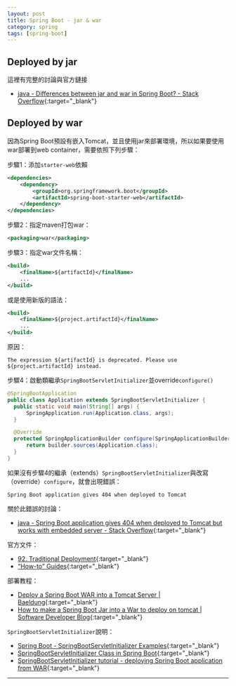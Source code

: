 ```yaml
---
layout: post
title: Spring Boot - jar & war
category: spring
tags: [spring-boot]
---
```


## Deployed by jar

這裡有完整的討論與官方鏈接
- [java - Differences between jar and war in Spring Boot? - Stack Overflow](https://bit.ly/2uR7dfv){:target="_blank"}

## Deployed by war

因為Spring Boot預設有嵌入Tomcat，並且使用jar來部署環境，所以如果要使用war部署到web container，需要依照下列步驟：

步驟1：添加`starter-web`依賴

```xml
<dependencies>
    <dependency> 
        <groupId>org.springframework.boot</groupId> 
        <artifactId>spring-boot-starter-web</artifactId> 
    </dependency> 
</dependencies>
```

步驟2：指定maven打包war：

```xml
<packaging>war</packaging>
```

步驟3：指定war文件名稱：

```xml
<build>
    <finalName>${artifactId}</finalName>
    ... 
</build>
```

或是使用新版的語法：

```xml
<build>
    <finalName>${project.artifactId}</finalName>
    ... 
</build>
```

原因：

```console
The expression ${artifactId} is deprecated. Please use ${project.artifactId} instead.
```

步驟4：啟動類繼承`SpringBootServletInitializer`並override`configure()`

```java
@SpringBootApplication
public class Application extends SpringBootServletInitializer {
  public static void main(String[] args) {
      SpringApplication.run(Application.class, args);
  }

  @Override
  protected SpringApplicationBuilder configure(SpringApplicationBuilder builder) {
      return builder.sources(Application.class);
  }
}
```

如果沒有步驟4的繼承（extends）`SpringBootServletInitializer`與改寫（override）`configure`，就會出現錯誤：

```console
Spring Boot application gives 404 when deployed to Tomcat
```

關於此錯誤的討論：
- [java - Spring Boot application gives 404 when deployed to Tomcat but works with embedded server - Stack Overflow](https://bit.ly/328wCNI){:target="_blank"}

官方文件：
- [92. Traditional Deployment](https://docs.spring.io/spring-boot/docs/2.1.10.RELEASE/reference/html/howto-traditional-deployment.html){:target="_blank"}
- [“How-to” Guides](https://docs.spring.io/spring-boot/docs/current/reference/html/howto.html#howto-traditional-deployment){:target="_blank"}

部署教程：
- [Deploy a Spring Boot WAR into a Tomcat Server \| Baeldung](https://www.baeldung.com/spring-boot-war-tomcat-deploy){:target="_blank"}
- [How to make a Spring Boot Jar into a War to deploy on tomcat \| Software Developer Blog](https://mtdevuk.com/2015/07/16/how-to-make-a-spring-boot-jar-into-a-war-to-deploy-on-tomcat/){:target="_blank"}

`SpringBootServletInitializer`說明：
- [Spring Boot - SpringBootServletInitializer Examples](https://www.logicbig.com/how-to/code-snippets/jcode-spring-boot-springbootservletinitializer.html){:target="_blank"}
- [SpringBootServletInitializer Class in Spring Boot](https://www.javaguides.net/2019/01/springbootservletinitializer-class-in-springboot.html){:target="_blank"}
- [SpringBootServletInitializer tutorial - deploying Spring Boot application from WAR](http://zetcode.com/springboot/springbootservletinitializer/){:target="_blank"}

---